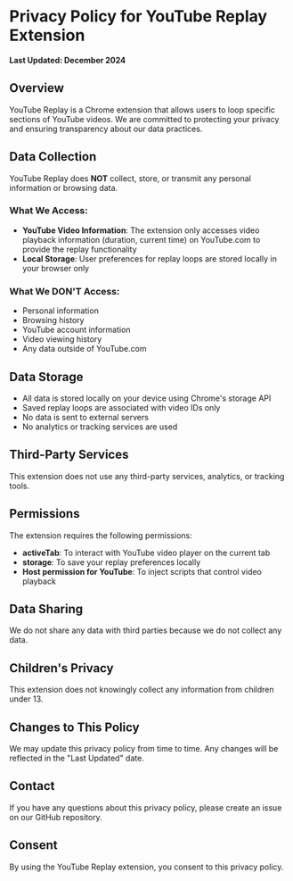 # Privacy Policy for YouTube Replay Extension

**Last Updated: December 2024**

## Overview
YouTube Replay is a Chrome extension that allows users to loop specific sections of YouTube videos. We are committed to protecting your privacy and ensuring transparency about our data practices.

## Data Collection
YouTube Replay does **NOT** collect, store, or transmit any personal information or browsing data.

### What We Access:
- **YouTube Video Information**: The extension only accesses video playback information (duration, current time) on YouTube.com to provide the replay functionality
- **Local Storage**: User preferences for replay loops are stored locally in your browser only

### What We DON'T Access:
- Personal information
- Browsing history
- YouTube account information
- Video viewing history
- Any data outside of YouTube.com

## Data Storage
- All data is stored locally on your device using Chrome's storage API
- Saved replay loops are associated with video IDs only
- No data is sent to external servers
- No analytics or tracking services are used

## Third-Party Services
This extension does not use any third-party services, analytics, or tracking tools.

## Permissions
The extension requires the following permissions:
- **activeTab**: To interact with YouTube video player on the current tab
- **storage**: To save your replay preferences locally
- **Host permission for YouTube**: To inject scripts that control video playback

## Data Sharing
We do not share any data with third parties because we do not collect any data.

## Children's Privacy
This extension does not knowingly collect any information from children under 13.

## Changes to This Policy
We may update this privacy policy from time to time. Any changes will be reflected in the "Last Updated" date.

## Contact
If you have any questions about this privacy policy, please create an issue on our GitHub repository.

## Consent
By using the YouTube Replay extension, you consent to this privacy policy.